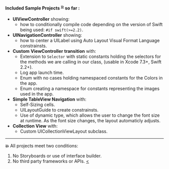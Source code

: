 

<!--[![Platform](https://img.shields.io/badge/IOS%20-9.0%2B-orange.svg-->
<!--)](https://developer.apple.com/iphone/index.action)-->
<!--[![Language](http://img.shields.io/badge/language-swift-brightgreen.svg?style=flat-->
<!--)](https://developer.apple.com/swift)-->
<!--[![](https://img.shields.io/badge/xcode-7.3%2B-blue.svg-->
<!--)](https://developer.apple.com/xcode/)-->


#### Included Sample Projects   <sup id="a1">[:boom:](#f1)</sup> so far :

* **UIViewController** showing:
	* how to conditionally compile code depending on the version of Swift being used: ```#if swift(>=2.2)```. 
* **UINavigationController** showing: 
	* how to center a UILabel using Auto Layout Visual Format Language constrainsts.
* **Custom** **ViewController** **transition** with:
	*  Extension to ```Selector``` with static constants holding the selectors for the methods we are calling in our class, (usable in Xcode 7.3+, Swift 2.2+).
	* Log app launch time.
	* Enum with no cases holding namespaced constants for the Colors in the app.
	* Enum creating a namespace for constants representing the images used in the app. 
* **Simple TableView Navigation** with:
	* Self-Sizing cells.
	* UILayoutGuide to create constrainsts.
	* Use of dynamic type, which allows the user to change the font size at runtime. As the font size changes, the layout automaticly adjusts. 
* **Collection View** with:
	* Custom UICollectionViewLayout subclass.


----
<b id="f1">:boom:</b>
All projects meet two conditions: 
 1. No Storyboards or use of interface builder.
 2. No third party frameworks or APIs. [<](#a1) 
